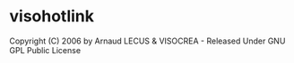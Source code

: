 # visohotlink
Copyright (C) 2006 by Arnaud LECUS &amp; VISOCREA - Released Under GNU GPL Public License
